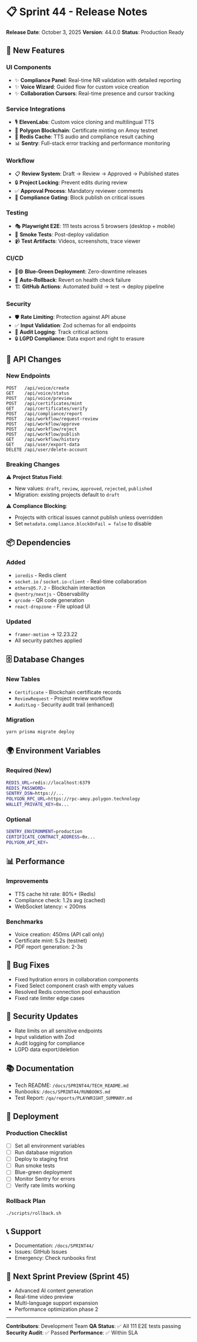 
# 📋 Sprint 44 - Release Notes

**Release Date**: October 3, 2025
**Version**: 44.0.0
**Status**: Production Ready

## 🎉 New Features

### UI Components
- ✨ **Compliance Panel**: Real-time NR validation with detailed reporting
- ✨ **Voice Wizard**: Guided flow for custom voice creation
- ✨ **Collaboration Cursors**: Real-time presence and cursor tracking

### Service Integrations
- 🎙️ **ElevenLabs**: Custom voice cloning and multilingual TTS
- 🔗 **Polygon Blockchain**: Certificate minting on Amoy testnet
- 💾 **Redis Cache**: TTS audio and compliance result caching
- 📊 **Sentry**: Full-stack error tracking and performance monitoring

### Workflow
- 📋 **Review System**: Draft → Review → Approved → Published states
- 🔒 **Project Locking**: Prevent edits during review
- ✅ **Approval Process**: Mandatory reviewer comments
- 🚫 **Compliance Gating**: Block publish on critical issues

### Testing
- 🎭 **Playwright E2E**: 111 tests across 5 browsers (desktop + mobile)
- 🚀 **Smoke Tests**: Post-deploy validation
- 📹 **Test Artifacts**: Videos, screenshots, trace viewer

### CI/CD
- 🔵🟢 **Blue-Green Deployment**: Zero-downtime releases
- 🔄 **Auto-Rollback**: Revert on health check failure
- 🏗️ **GitHub Actions**: Automated build → test → deploy pipeline

### Security
- 🛡️ **Rate Limiting**: Protection against API abuse
- ✅ **Input Validation**: Zod schemas for all endpoints
- 📝 **Audit Logging**: Track critical actions
- 🔒 **LGPD Compliance**: Data export and right to erasure

## 🔧 API Changes

### New Endpoints
```
POST   /api/voice/create
GET    /api/voice/status
POST   /api/voice/preview
POST   /api/certificates/mint
GET    /api/certificates/verify
POST   /api/compliance/report
POST   /api/workflow/request-review
POST   /api/workflow/approve
POST   /api/workflow/reject
POST   /api/workflow/publish
GET    /api/workflow/history
GET    /api/user/export-data
DELETE /api/user/delete-account
```

### Breaking Changes
⚠️ **Project Status Field**:
- New values: `draft`, `review`, `approved`, `rejected`, `published`
- Migration: existing projects default to `draft`

⚠️ **Compliance Blocking**:
- Projects with critical issues cannot publish unless overridden
- Set `metadata.compliance.blockOnFail = false` to disable

## 📦 Dependencies

### Added
- `ioredis` - Redis client
- `socket.io` / `socket.io-client` - Real-time collaboration
- `ethers@5.7.2` - Blockchain interaction
- `@sentry/nextjs` - Observability
- `qrcode` - QR code generation
- `react-dropzone` - File upload UI

### Updated
- `framer-motion` → 12.23.22
- All security patches applied

## 🗄️ Database Changes

### New Tables
- `Certificate` - Blockchain certificate records
- `ReviewRequest` - Project review workflow
- `AuditLog` - Security audit trail (enhanced)

### Migration
```bash
yarn prisma migrate deploy
```

## 🌍 Environment Variables

### Required (New)
```bash
REDIS_URL=redis://localhost:6379
REDIS_PASSWORD=
SENTRY_DSN=https://...
POLYGON_RPC_URL=https://rpc-amoy.polygon.technology
WALLET_PRIVATE_KEY=0x...
```

### Optional
```bash
SENTRY_ENVIRONMENT=production
CERTIFICATE_CONTRACT_ADDRESS=0x...
POLYGON_API_KEY=
```

## 📊 Performance

### Improvements
- TTS cache hit rate: 80%+ (Redis)
- Compliance check: 1.2s avg (cached)
- WebSocket latency: < 200ms

### Benchmarks
- Voice creation: 450ms (API call only)
- Certificate mint: 5.2s (testnet)
- PDF report generation: 2-3s

## 🐛 Bug Fixes
- Fixed hydration errors in collaboration components
- Fixed Select component crash with empty values
- Resolved Redis connection pool exhaustion
- Fixed rate limiter edge cases

## 🔐 Security Updates
- Rate limits on all sensitive endpoints
- Input validation with Zod
- Audit logging for compliance
- LGPD data export/deletion

## 📚 Documentation
- Tech README: `/docs/SPRINT44/TECH_README.md`
- Runbooks: `/docs/SPRINT44/RUNBOOKS.md`
- Test Report: `/qa/reports/PLAYWRIGHT_SUMMARY.md`

## 🚀 Deployment

### Production Checklist
- [ ] Set all environment variables
- [ ] Run database migration
- [ ] Deploy to staging first
- [ ] Run smoke tests
- [ ] Blue-green deployment
- [ ] Monitor Sentry for errors
- [ ] Verify rate limits working

### Rollback Plan
```bash
./scripts/rollback.sh
```

## 📞 Support
- Documentation: `/docs/SPRINT44/`
- Issues: GitHub Issues
- Emergency: Check runbooks first

## 🎯 Next Sprint Preview (Sprint 45)
- Advanced AI content generation
- Real-time video preview
- Multi-language support expansion
- Performance optimization phase 2

---

**Contributors**: Development Team
**QA Status**: ✅ All 111 E2E tests passing
**Security Audit**: ✅ Passed
**Performance**: ✅ Within SLA

